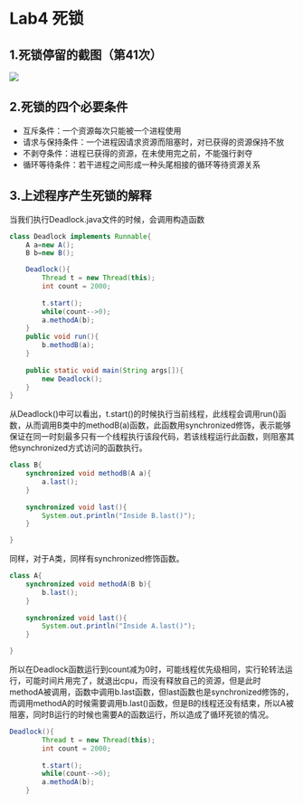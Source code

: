 # Lab4 死锁



## 1.死锁停留的截图（第41次）

![](http://i1.piimg.com/567571/2aade3452376eff9.png)



## 2.死锁的四个必要条件

- 互斥条件：一个资源每次只能被一个进程使用
- 请求与保持条件：一个进程因请求资源而阻塞时，对已获得的资源保持不放
- 不剥夺条件：进程已获得的资源，在未使用完之前，不能强行剥夺
- 循环等待条件：若干进程之间形成一种头尾相接的循环等待资源关系



## 3.上述程序产生死锁的解释

当我们执行Deadlock.java文件的时候，会调用构造函数

```java
class Deadlock implements Runnable{
	A a=new A();
	B b=new B();

	Deadlock(){
		Thread t = new Thread(this);
		int count = 2000;
		
		t.start();
		while(count-->0);
		a.methodA(b);
	}
	public void run(){
		b.methodB(a);
	}
	
	public static void main(String args[]){
		new Deadlock();
	}
}
```

从Deadlock()中可以看出，t.start()的时候执行当前线程，此线程会调用run()函数，从而调用B类中的methodB(a)函数，此函数用synchronized修饰，表示能够保证在同一时刻最多只有一个线程执行该段代码，若该线程运行此函数，则阻塞其他synchronized方式访问的函数执行。

```java
class B{
	synchronized void methodB(A a){
		a.last();
	}
	
	synchronized void last(){
		System.out.println("Inside B.last()");
	}

}
```

同样，对于A类，同样有synchronized修饰函数。

```java
class A{
	synchronized void methodA(B b){
		b.last();
	}
	
	synchronized void last(){
		System.out.println("Inside A.last()");
	}

}
```

所以在Deadlock函数运行到count减为0时，可能线程优先级相同，实行轮转法运行，可能时间片用完了，就退出cpu，而没有释放自己的资源，但是此时methodA被调用，函数中调用b.last函数，但last函数也是synchronized修饰的， 而调用methodA的时候需要调用b.last()函数，但是B的线程还没有结束，所以A被阻塞，同时B运行的时候也需要A的函数运行，所以造成了循环死锁的情况。

```java
Deadlock(){
		Thread t = new Thread(this);
		int count = 2000;
		
		t.start();
		while(count-->0);
		a.methodA(b);
	}
```

